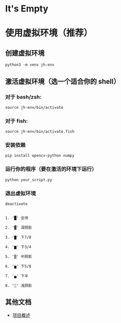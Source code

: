 # It's Empty

# 使用虚拟环境（推荐）

## 创建虚拟环境

```
python3 -m venv jh-env
```

## 激活虚拟环境（选一个适合你的 shell）

### 对于 bash/zsh:

```
source jh-env/bin/activate
```

### 对于 fish:

```
source jh-env/bin/activate.fish
```

### 安装依赖

```
pip install opencv-python numpy
```

### 运行你的程序（要在激活的环境下运行）

```
python your_script.py
```

### 退出虚拟环境

```
deactivate
```

```

1. '█' 全块

2. '▓' 深阴影

3. '▇' 下7/8

4. '▆' 下3/4

5. '▒' 中阴影

6. '▅' 下5/8

7. '▄' 下半

8. '░' 浅阴影

```

## 其他文档
- [项目概述](OVERVIEW.md)
